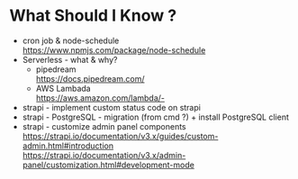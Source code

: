 # What Should I Know ?

- cron job & node-schedule  
  https://www.npmjs.com/package/node-schedule
- Serverless - what & why?
  - pipedream  
     https://docs.pipedream.com/
  - AWS Lambada  
    https://aws.amazon.com/lambda/-
- strapi - implement custom status code on strapi
- strapi - PostgreSQL - migration (from cmd ?) + install PostgreSQL client
- strapi - customize admin panel components  
   https://strapi.io/documentation/v3.x/guides/custom-admin.html#introduction  
   https://strapi.io/documentation/v3.x/admin-panel/customization.html#development-mode
